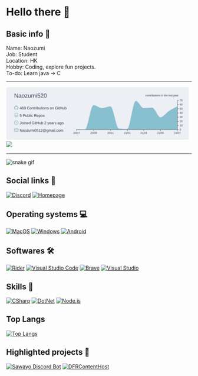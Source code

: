 # Hello there 👋

## Basic info 📝
Name: Naozumi  
Job: Student  
Location: HK  
Hobby: Coding, explore fun projects.  
To-do: Learn java -> C

***
![](https://raw.githubusercontent.com/Naozumi520/Naozumi520/main/profile-summary-card-output/nord_bright/0-profile-details.svg)
![](https://github-readme-stats.vercel.app/api?username=Naozumi520&custom_title=Stats&title_color=8FBCBB&show_icons=true&icon_color=8FBCBB&bg_color=ECEFF4)
***

![snake gif](https://github.com/Naozumi520/Naozumi520/blob/output/N_github-snake.gif)

## Social links 🤝
[![Discord](https://img.shields.io/badge/Discord-7289DA?style=for-the-badge&logo=discord&logoColor=white "Discord")](https://discord.com/users/661778480756949052)
[![Homepage](https://img.shields.io/badge/Homepage-41BDF5?style=for-the-badge&logo=Home%20Assistant%20Community%20Store&logoColor=white "Homepage")](https://naozumi.me)

## Operating systems 💻
[![MacOS](https://img.shields.io/badge/MacOS-707070?style=for-the-badge&logo=apple&logoColor=white "MacOS")](#)
[![Windows](https://img.shields.io/badge/Windows-0078D6?style=for-the-badge&logo=windows&logoColor=white "Windows 10")](#)
[![Android](https://img.shields.io/badge/Android-3DDC84?style=for-the-badge&logo=android&logoColor=white "Android")](https://www.android.com/)

## Softwares 🛠
[![Rider](https://img.shields.io/badge/JetBrains_Rider-DD1265?style=for-the-badge&logo=JetBrains&logoColor=white "Rider")](https://www.jetbrains.com/rider/)
[![Visual Studio Code](https://img.shields.io/badge/Visual_Studio_Code-0078D4?style=for-the-badge&logo=visual%20studio%20code&logoColor=white "VSCode")](https://code.visualstudio.com/)
[![Brave](https://img.shields.io/badge/Brave-FB542B?style=for-the-badge&logo=Brave&logoColor=white "Brave Browser")](https://brave.com/)
[![Visual Studio](https://img.shields.io/badge/Visual_Studio-5C2D91?style=for-the-badge&logo=visual%20studio&logoColor=white "Visual Studio")](https://visualstudio.microsoft.com/vs)

## Skills 🚀
[![CSharp](https://img.shields.io/badge/C%23-239120?style=for-the-badge&logo=c-sharp&logoColor=white "C#")](https://microsoft.com)
[![DotNet](https://img.shields.io/badge/.NET-5C2D91?style=for-the-badge&logo=.net&logoColor=white ".NET")](https://dotnet.microsoft.com/)
[![Node.js](https://img.shields.io/badge/NodeJS-339933?style=for-the-badge&logo=Node.js&logoColor=white "Node.js")](https://nodejs.org/)

## Top Langs
[![Top Langs](https://github-readme-stats.vercel.app/api/top-langs/?username=Naozumi520&layout=compact)](https://github.com/Naozumi520)

## Highlighted projects 🌟
[![Sawayo Discord Bot](https://github-readme-stats.vercel.app/api/pin/?username=Naozumi520&repo=Sawayo)](https://github.com/Naozumi520/Sawayo)
[![DFRContentHost](https://github-readme-stats.vercel.app/api/pin/?username=Naozumi520&repo=mbp16-DFRContentHost)](https://github.com/Naozumi520/mbp16-DFRContentHost)
